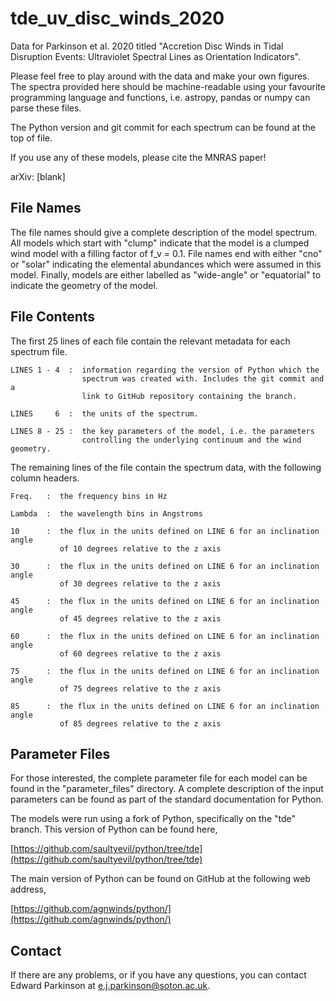 # tde_uv_disc_winds_2020 

Data for Parkinson et al. 2020 titled "Accretion Disc Winds in Tidal Disruption 
Events: Ultraviolet Spectral Lines as Orientation Indicators". 

Please feel free to play around with the data and make your own figures. The 
spectra provided here should be machine-readable using your favourite 
programming language and functions, i.e. astropy, pandas or numpy can parse 
these files.

The Python version and git commit for each spectrum can be found at the top of 
file.

If you use any of these models, please cite the MNRAS paper!

arXiv: [blank]

## File Names

The file names should give a complete description of the model spectrum. All
models which start with "clump" indicate that the model is a clumped wind model
with a filling factor of f_v = 0.1. File names end with either "cno" or "solar"
indicating the elemental abundances which were assumed in this model. Finally,
models are either labelled as "wide-angle" or "equatorial" to indicate the
geometry of the model. 

## File Contents

The first 25 lines of each file contain the relevant metadata for each spectrum
file.

    LINES 1 - 4  :  information regarding the version of Python which the 
                    spectrum was created with. Includes the git commit and a 
                    link to GitHub repository containing the branch.

    LINES     6  :  the units of the spectrum.

    LINES 8 - 25 :  the key parameters of the model, i.e. the parameters 
                    controlling the underlying continuum and the wind geometry.

The remaining lines of the file contain the spectrum data, with the following
column headers.

    Freq.   :  the frequency bins in Hz

    Lambda  :  the wavelength bins in Angstroms

    10      :  the flux in the units defined on LINE 6 for an inclination angle 
               of 10 degrees relative to the z axis

    30      :  the flux in the units defined on LINE 6 for an inclination angle 
               of 30 degrees relative to the z axis

    45      :  the flux in the units defined on LINE 6 for an inclination angle 
               of 45 degrees relative to the z axis

    60      :  the flux in the units defined on LINE 6 for an inclination angle 
               of 60 degrees relative to the z axis

    75      :  the flux in the units defined on LINE 6 for an inclination angle 
               of 75 degrees relative to the z axis

    85      :  the flux in the units defined on LINE 6 for an inclination angle 
               of 85 degrees relative to the z axis

## Parameter Files

For those interested, the complete parameter file for each model can be found
in the "parameter_files" directory. A complete description of the input parameters can be
found as part of the standard documentation for Python.

The models were run using a fork of Python, specifically on the "tde" branch.
This version of Python can be found here,

[https://github.com/saultyevil/python/tree/tde](https://github.com/saultyevil/python/tree/tde)

The main version of Python can be found on GitHub at the following web address,

[https://github.com/agnwinds/python/](https://github.com/agnwinds/python/)

## Contact

If there are any problems, or if you have any questions, you can contact Edward
Parkinson at e.j.parkinson@soton.ac.uk.
